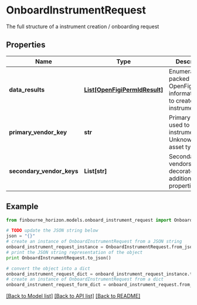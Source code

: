 # OnboardInstrumentRequest

The full structure of a instrument creation / onboarding request

## Properties
Name | Type | Description | Notes
------------ | ------------- | ------------- | -------------
**data_results** | [**List[OpenFigiPermIdResult]**](OpenFigiPermIdResult.md) | Enumerable packed OpenFigi/PermId information used to create instruments | 
**primary_vendor_key** | **str** | Primary vendor used to master instrument from Unknown to an asset type | [optional] 
**secondary_vendor_keys** | **List[str]** | Secondary vendors used to decorate additional properties | [optional] 

## Example

```python
from finbourne_horizon.models.onboard_instrument_request import OnboardInstrumentRequest

# TODO update the JSON string below
json = "{}"
# create an instance of OnboardInstrumentRequest from a JSON string
onboard_instrument_request_instance = OnboardInstrumentRequest.from_json(json)
# print the JSON string representation of the object
print OnboardInstrumentRequest.to_json()

# convert the object into a dict
onboard_instrument_request_dict = onboard_instrument_request_instance.to_dict()
# create an instance of OnboardInstrumentRequest from a dict
onboard_instrument_request_form_dict = onboard_instrument_request.from_dict(onboard_instrument_request_dict)
```
[[Back to Model list]](../README.md#documentation-for-models) [[Back to API list]](../README.md#documentation-for-api-endpoints) [[Back to README]](../README.md)


